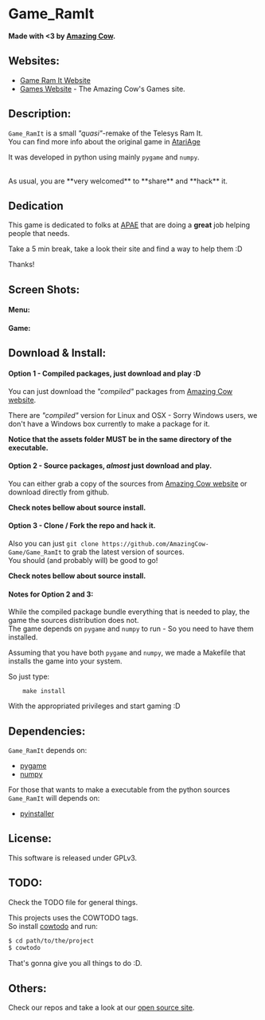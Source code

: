 # Game_RamIt

**Made with <3 by [Amazing Cow](http://www.amazingcow.com).**



<!-- ####################################################################### -->
<!-- ####################################################################### -->

## Websites:

* [Game Ram It Website](http://opensource.amazingcow.com/game/game_ramit/)
* [Games Website](http://opensource.amazingcow.com/game/) - 
The Amazing Cow's Games site.



<!-- ####################################################################### -->
<!-- ####################################################################### -->

## Description:

```Game_RamIt``` is a small _"quasi"_-remake of the Telesys Ram It.   
You can find more info about the original game in 
[AtariAge](https://atariage.com/software_page.php?SoftwareLabelID=396)

It was developed in python using mainly ```pygame``` and ```numpy```.


<br>
As usual, you are **very welcomed** to **share** and **hack** it.


<!-- ####################################################################### -->
<!-- ####################################################################### -->

## Dedication

This game is dedicated to folks at [APAE](https://www.apaebrasil.org.br) 
that are doing a **great** job helping people that needs.   

Take a 5 min break, take a look their site and find a way to help them :D

Thanks! 


<!-- ####################################################################### -->
<!-- ####################################################################### -->

## Screen Shots:

<!-- COWTODO: Add the game screen shots -->

#### Menu:
#### Game:



<!-- ####################################################################### -->
<!-- ####################################################################### -->

## Download & Install:

#### Option 1 - Compiled packages, just download and play :D

You can just download the _"compiled"_ packages from 
[Amazing Cow website](http://opensource.amazingcow.com/game/game_ramit/).

There are _"compiled"_ version for Linux and OSX - Sorry Windows users, we 
don't have a Windows box currently to make a package for it.

**Notice that the assets folder MUST be in the same directory of the executable.**


#### Option 2 - Source packages, _almost_ just download and play.

You can either grab a copy of the sources from 
[Amazing Cow website](http://opensource.amazingcow.com/game/game_ramit/) 
or download directly from github.

**Check notes bellow about source install.**


#### Option 3 - Clone / Fork the repo and hack it.

Also you can just ```git clone https://github.com/AmazingCow-Game/Game_RamIt``` 
to grab the latest version of sources.    
You should (and probably will) be good to go!

**Check notes bellow about source install.**


#### Notes for Option 2 and 3:

While the compiled package bundle everything that is needed to play, the game
the sources distribution does not.   
The game depends on ```pygame``` and ```numpy``` to run - So you need to 
have them installed.

Assuming that you have both ```pygame``` and ```numpy```, we made a Makefile 
that installs the game into your system.    

So just type:   
``` 
    make install 
``` 

With the appropriated privileges and start gaming :D



<!-- ####################################################################### -->
<!-- ####################################################################### -->

## Dependencies:

```Game_RamIt``` depends on:

* [pygame](http://www.pygame.org/)
* [numpy](http://www.numpy.org/)

For those that wants to make a executable from the python sources ```Game_RamIt```
will depends on:

* [pyinstaller](http://www.pyinstaller.org/)


<!-- ####################################################################### -->
<!-- ####################################################################### -->

## License:

This software is released under GPLv3.



<!-- ####################################################################### -->
<!-- ####################################################################### -->

## TODO:

Check the TODO file for general things.

This projects uses the COWTODO tags.   
So install [cowtodo](http://www.github.com/AmazingCow-Tools/COWTODO) and run:

``` bash
$ cd path/to/the/project
$ cowtodo 
```

That's gonna give you all things to do :D.



<!-- ####################################################################### -->
<!-- ####################################################################### -->

## Others:

Check our repos and take a look at our 
[open source site](http://opensource.amazingcow.com).
